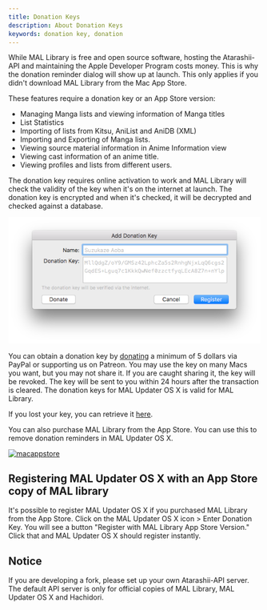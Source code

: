 ```yaml
---
title: Donation Keys
description: About Donation Keys
keywords: donation key, donation
---
```

While MAL Library is free and open source software, hosting the Atarashii-API and maintaining the Apple Developer Program costs money. This is why the donation reminder dialog will show up at launch. This only applies if you didn't download MAL Library from the Mac App Store.

These features require a donation key or an App Store version:
* Managing Manga lists and viewing information of Manga titles
* List Statistics
* Importing of lists from Kitsu, AniList and AniDB (XML)
* Importing and Exporting of Manga lists.
* Viewing source material information in Anime Information view
* Viewing cast information of an anime title.
* Viewing profiles and lists from different users.

The donation key requires online activation to work and MAL Library will check the validity of the key when it's on the internet at launch. The donation key is encrypted and when it's checked, it will be decrypted and checked against a database.

![](donation.png)

You can obtain a donation key by [donating](http://malupdaterosx.ateliershiori.moe/donate/) a minimum of 5 dollars via PayPal or supporting us on Patreon. You may use the key on many Macs you want, but you may not share it. If you are caught sharing it, the key will be revoked. The key will be sent to you within 24 hours after the transaction is cleared. The donation keys for MAL Updater OS X is valid for MAL Library.

If you lost your key, you can retrieve it [here](http://malupdaterosx.ateliershiori.moe/lostkey.php).

You can also purchase MAL Library from the App Store. You can use this to remove donation reminders in MAL Updater OS X.

[![macappstore](https://malupdaterosx.ateliershiori.moe/assets/downloadmacappstore.png)](https://itunes.apple.com/us/app/mal-library/id1226620085?ls=1&mt=12)

## Registering MAL Updater OS X with an App Store copy of MAL library

It's possible to register MAL Updater OS X if you purchased MAL Library from the App Store. Click on the MAL Updater OS X icon > Enter Donation Key. You will see a button "Register with MAL Library App Store Version." Click that and MAL Updater OS X should register instantly.

## Notice
If you are developing a fork, please set up your own Atarashii-API server. The default API server is only for official copies of MAL Library, MAL Updater OS X and Hachidori.
